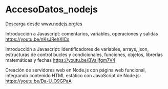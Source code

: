 # AccesoDatos_nodejs
Descarga desde www.nodejs.org/es

Introducción a Javascript: comentarios, variables, operaciones y salidas
https://youtu.be/nKsJRehXICs

Introducción a Javascript: Identificadores de variables, arrays, json, estructuras de control bucles y condicionales, funciones, objetos, librerías matemáticas y fechas
https://youtu.be/BValjfgm7V4

Creación de servidores web en Node.js con página web funcional, integrando contenido HTML estático con JavaScript de Node.js:
https://youtu.be/Da-U_O9GPaA